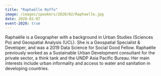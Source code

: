```yaml
---
title: "Raphaëlle Roffo"
image: /images/speakers/2020/02/Raphaelle.jpg
date: 2020-02-07
event-2020: true
---
```


Raphaëlle is a Geographer with a background in Urban Studies (Sciences Po) and Geospatial Analysis (UCL). She is a Geospatial Specialist &amp; Developer, and was a 2019 Data Science for Social Good Fellow. Raphaëlle previously worked as a Sustainable Urban Development consultant for the private sector, a think tank and the UNDP Asia Pacific Bureau. Her main interests include urban informality and access to water and sanitation in developing countries.